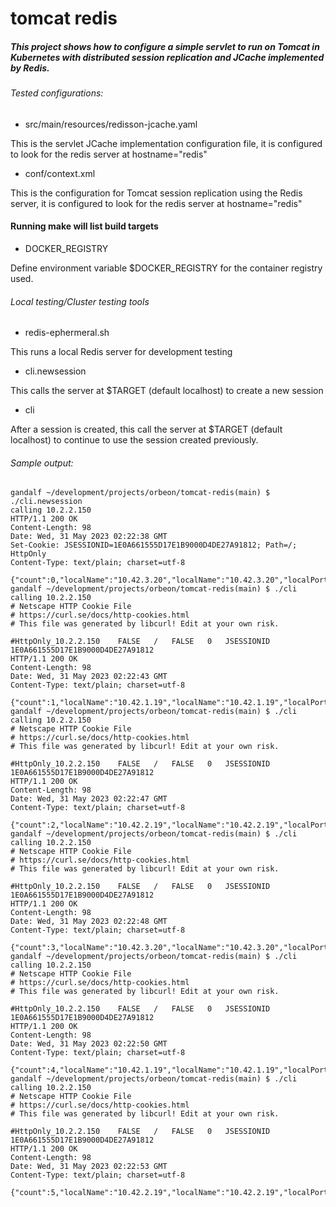 # tomcat redis                                                  

##### This project shows how to configure a simple servlet to run on Tomcat in Kubernetes with distributed session replication and JCache implemented by Redis.

###### Tested configurations:
 - src/main/resources/redisson-jcache.yaml
  
This is the servlet JCache implementation configuration file, it is configured to look for the redis server at hostname="redis"


 - conf/context.xml

This is the configuration for Tomcat session replication using the Redis server, it is configured to look for the redis server at hostname="redis"

#### Running make will list build targets

- DOCKER_REGISTRY 

Define environment variable $DOCKER_REGISTRY for the container registry used.

###### Local testing/Cluster testing tools
- redis-ephermeral.sh

This runs a local Redis server for development testing

- cli.newsession
  
This calls the server at $TARGET (default localhost) to create a new session

- cli

After a session is created, this call the server at $TARGET (default localhost) to continue to use the session created previously.


###### Sample output:
```
gandalf ~/development/projects/orbeon/tomcat-redis(main) $ ./cli.newsession 
calling 10.2.2.150
HTTP/1.1 200 OK
Content-Length: 98
Date: Wed, 31 May 2023 02:22:38 GMT
Set-Cookie: JSESSIONID=1E0A661555D17E1B9000D4DE27A91812; Path=/; HttpOnly
Content-Type: text/plain; charset=utf-8

{"count":0,"localName":"10.42.3.20","localName":"10.42.3.20","localPort":"8080","cachedEntry":"1"}
gandalf ~/development/projects/orbeon/tomcat-redis(main) $ ./cli
calling 10.2.2.150
# Netscape HTTP Cookie File
# https://curl.se/docs/http-cookies.html
# This file was generated by libcurl! Edit at your own risk.

#HttpOnly_10.2.2.150	FALSE	/	FALSE	0	JSESSIONID	1E0A661555D17E1B9000D4DE27A91812
HTTP/1.1 200 OK
Content-Length: 98
Date: Wed, 31 May 2023 02:22:43 GMT
Content-Type: text/plain; charset=utf-8

{"count":1,"localName":"10.42.1.19","localName":"10.42.1.19","localPort":"8080","cachedEntry":"2"}
gandalf ~/development/projects/orbeon/tomcat-redis(main) $ ./cli
calling 10.2.2.150
# Netscape HTTP Cookie File
# https://curl.se/docs/http-cookies.html
# This file was generated by libcurl! Edit at your own risk.

#HttpOnly_10.2.2.150	FALSE	/	FALSE	0	JSESSIONID	1E0A661555D17E1B9000D4DE27A91812
HTTP/1.1 200 OK
Content-Length: 98
Date: Wed, 31 May 2023 02:22:47 GMT
Content-Type: text/plain; charset=utf-8

{"count":2,"localName":"10.42.2.19","localName":"10.42.2.19","localPort":"8080","cachedEntry":"3"}
gandalf ~/development/projects/orbeon/tomcat-redis(main) $ ./cli
calling 10.2.2.150
# Netscape HTTP Cookie File
# https://curl.se/docs/http-cookies.html
# This file was generated by libcurl! Edit at your own risk.

#HttpOnly_10.2.2.150	FALSE	/	FALSE	0	JSESSIONID	1E0A661555D17E1B9000D4DE27A91812
HTTP/1.1 200 OK
Content-Length: 98
Date: Wed, 31 May 2023 02:22:48 GMT
Content-Type: text/plain; charset=utf-8

{"count":3,"localName":"10.42.3.20","localName":"10.42.3.20","localPort":"8080","cachedEntry":"4"}
gandalf ~/development/projects/orbeon/tomcat-redis(main) $ ./cli
calling 10.2.2.150
# Netscape HTTP Cookie File
# https://curl.se/docs/http-cookies.html
# This file was generated by libcurl! Edit at your own risk.

#HttpOnly_10.2.2.150	FALSE	/	FALSE	0	JSESSIONID	1E0A661555D17E1B9000D4DE27A91812
HTTP/1.1 200 OK
Content-Length: 98
Date: Wed, 31 May 2023 02:22:50 GMT
Content-Type: text/plain; charset=utf-8

{"count":4,"localName":"10.42.1.19","localName":"10.42.1.19","localPort":"8080","cachedEntry":"5"}
gandalf ~/development/projects/orbeon/tomcat-redis(main) $ ./cli
calling 10.2.2.150
# Netscape HTTP Cookie File
# https://curl.se/docs/http-cookies.html
# This file was generated by libcurl! Edit at your own risk.

#HttpOnly_10.2.2.150	FALSE	/	FALSE	0	JSESSIONID	1E0A661555D17E1B9000D4DE27A91812
HTTP/1.1 200 OK
Content-Length: 98
Date: Wed, 31 May 2023 02:22:53 GMT
Content-Type: text/plain; charset=utf-8

{"count":5,"localName":"10.42.2.19","localName":"10.42.2.19","localPort":"8080","cachedEntry":"6"}

```
